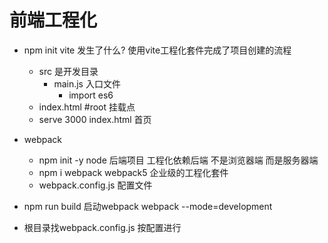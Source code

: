 # 前端工程化

- npm init vite  发生了什么?
    使用vite工程化套件完成了项目创建的流程
    - src 是开发目录
        - main.js 入口文件
            - import  es6
    - index.html #root 挂载点
    - serve  3000 index.html 首页

- webpack 
    - npm init -y 
        node 后端项目 工程化依赖后端 不是浏览器端 而是服务器端
    - npm i webpack  webpack5
        企业级的工程化套件
    - webpack.config.js
        配置文件

- npm run build
    启动webpack  webpack --mode=development
- 根目录找webpack.config.js 按配置进行